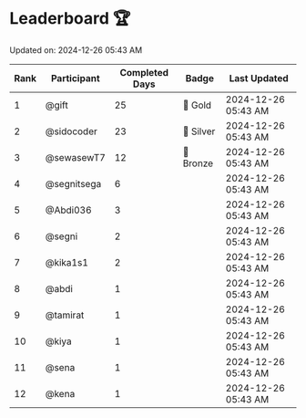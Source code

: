 # Leaderboard 🏆

Updated on: 2024-12-26 05:43 AM

| Rank | Participant       | Completed Days | Badge      | Last Updated         |
|------|-------------------|----------------|------------|----------------------|
| 1    | @gift             | 25             | 🏅 Gold     | 2024-12-26 05:43 AM |
| 2    | @sidocoder        | 23             | 🥈 Silver   | 2024-12-26 05:43 AM |
| 3    | @sewasewT7        | 12             | 🥉 Bronze   | 2024-12-26 05:43 AM |
| 4    | @segnitsega       | 6              |            | 2024-12-26 05:43 AM |
| 5    | @Abdi036          | 3              |            | 2024-12-26 05:43 AM |
| 6    | @segni            | 2              |            | 2024-12-26 05:43 AM |
| 7    | @kika1s1          | 2              |            | 2024-12-26 05:43 AM |
| 8    | @abdi             | 1              |            | 2024-12-26 05:43 AM |
| 9    | @tamirat          | 1              |            | 2024-12-26 05:43 AM |
| 10   | @kiya             | 1              |            | 2024-12-26 05:43 AM |
| 11   | @sena             | 1              |            | 2024-12-26 05:43 AM |
| 12   | @kena             | 1              |            | 2024-12-26 05:43 AM |
